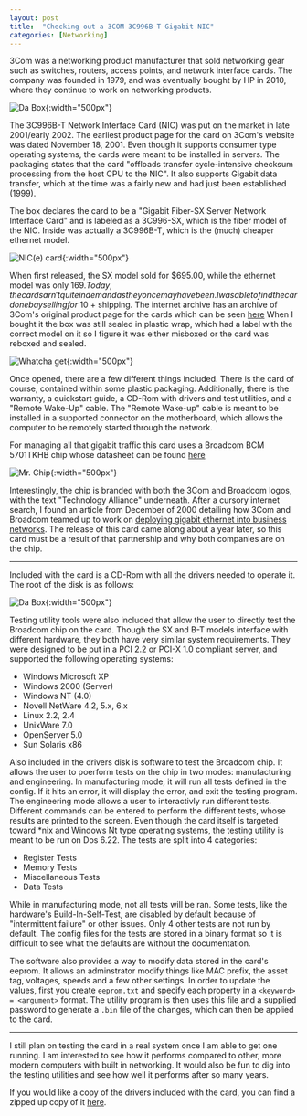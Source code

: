 ```yaml
---
layout: post
title:	"Checking out a 3COM 3C996B-T Gigabit NIC"
categories: [Networking]
---
```


3Com was a networking product manufacturer that sold networking gear such as switches, routers, access points, and network interface cards.
The company was founded in 1979, and was eventually bought by HP in 2010, where they continue to work on networking products.

![Da Box](/images/3ComGigNic/the_box.jpg){:width="500px"}

The 3C996B-T Network Interface Card (NIC) was put on the market in late 2001/early 2002.
The earliest product page for the card on 3Com's website  was dated November 18, 2001.
Even though it supports consumer type operating systems, the cards were meant to be installed in servers.
The packaging states that the card "offloads transfer cycle-intensive checksum processing from the host CPU to the NIC".
It also supports Gigabit data transfer, which at the time was a fairly new and had just been established (1999).

The box declares the card to be a "Gigabit Fiber-SX Server Network Interface Card" and is labeled as a 3C996-SX, which is the fiber model of the NIC.
Inside was actually a 3C996B-T, which is the (much) cheaper ethernet model.

![NIC(e) card](/images/3ComGigNic/card_shot.jpg){:width="500px"}

When first released, the SX model sold for $695.00, while the ethernet model was only $169.
Today, the cards arn't quite in demand as they once may have been.
I was able to find the card on ebay selling for ~$10 + shipping.
The internet archive has an archive of 3Com's original product page for the cards which can be seen [here][1]
When I bought it the box was still sealed in plastic wrap, which had a label with the correct model on it so I figure it was either misboxed or the card was reboxed and sealed.

![Whatcha get](/images/3ComGigNic/box_contents.jpg){:width="500px"}

Once opened, there are a few different things included.
There is the card of course, contained within some plastic packaging.
Additionally, there is the warranty, a quickstart guide, a CD-Rom with drivers and test utilities, and a "Remote Wake-Up" cable.
The "Remote Wake-up" cable is meant to be installed in a supported connector on the motherboard, which allows the computer to be remotely started through the network.

For managing all that gigabit traffic this card uses a Broadcom BCM 5701TKHB chip whose datasheet can be found [here][2]

![Mr. Chip](/images/3ComGigNic/chip_shot.jpg){:width="500px"}

Interestingly, the chip is branded with both the 3Com and Broadcom logos, with the text "Technology Alliance" underneath.
After a cursory internet search, I found an article from December of 2000 detailing how 3Com and Broadcom teamed up to work on [deploying gigabit ethernet into business networks][3].
The release of this card came along about a year later, so this card must be a result of that partnership and why both companies are on the chip.

---

Included with the card is a CD-Rom with all the drivers needed to operate it.
The root of the disk is as follows:

![Da Box](/images/3ComGigNic/cd_dir.JPG){:width="500px"}

Testing utility tools were also included that allow the user to directly test the Broadcom chip on the card.
Though the SX and B-T models interface with different hardware, they both have very similar system requirements.
They were designed to be put in a PCI 2.2 or PCI-X 1.0 compliant server, and supported the following operating systems:

* Windows Microsoft XP
* Windows 2000 (Server)
* Windows NT (4.0)
* Novell NetWare 4.2, 5.x, 6.x
* Linux 2.2, 2.4
* UnixWare 7.0
* OpenServer 5.0
* Sun Solaris x86

Also included in the drivers disk is software to test the Broadcom chip.
It allows the user to poerform tests on the chip in two modes: manufacturing and engineering.
In manufacturing mode, it will run all tests defined in the config.
If it hits an error, it will display the error, and exit the testing program.
The engineering mode allows a user to interactivly run different tests.
Different commands can be entered to perform the different tests, whose results are printed to the screen.
Even though the card itself is targeted toward *nix and Windows Nt type operating systems, the testing utility is meant to be run on Dos 6.22.
The tests are split into 4 categories:

* Register Tests
* Memory Tests
* Miscellaneous Tests
* Data Tests

While in manufacturing mode, not all tests will be ran.
Some tests, like the hardware's Build-In-Self-Test, are disabled by default because of "intermittent failure" or other issues.
Only 4 other tests are not run by default.
The config files for the tests are stored in a binary format so it is difficult to see what the defaults are without the documentation.

The software also provides a way to modify data stored in the card's eeprom.
It allows an adminstrator modify things like MAC prefix, the asset tag, voltages, speeds and a few other settings.
In order to update the values, first you create `eeprom.txt` and specify each property in a `<keyword> = <argument>` format.
The utility program is then uses this file and a supplied password to generate a `.bin` file of the changes, which can then be applied to the card.

---

I still plan on testing the card in a real system once I am able to get one running.
I am interested to see how it performs compared to other, more modern computers with built in networking.
It would also be fun to dig into the testing utilities and see how well it performs after so many years.

If you would like a copy of the drivers included with the card, you can find a zipped up copy of it [here](/files/3ComGigNic/3C996B_T_drivers.zip).

[1]: https://web.archive.org/web/20020917225824/http://www.3com.com/products/en_US/prodlist.jsp?tab=cat&pathtype=purchase&cat=19&selcat=Network+Interface+Cards&family=110
[2]: https://pdf1.alldatasheet.com/datasheet-pdf/view/92603/BOARDCOM/BCM5701.html
[3]: https://www.edn.com/electronics-news/4342691/Broadcom-3Com-Unite-To-Deploy-Gigabit-Ethernet